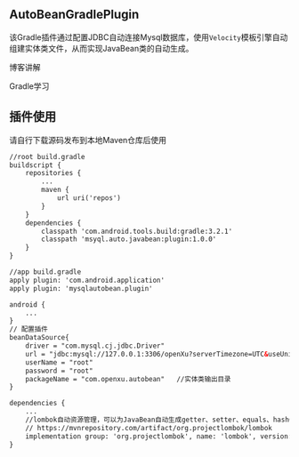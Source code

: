 
## AutoBeanGradlePlugin

该Gradle插件通过配置JDBC自动连接Mysql数据库，使用`Velocity`模板引擎自动组建实体类文件，从而实现JavaBean类的自动生成。

博客讲解

Gradle学习

## 插件使用

请自行下载源码发布到本地Maven仓库后使用

```xml
//root build.gradle
buildscript {
    repositories {
		...
        maven {
            url uri('repos')
        }
    }
    dependencies {
        classpath 'com.android.tools.build:gradle:3.2.1'
        classpath 'msyql.auto.javabean:plugin:1.0.0'
    }
}

//app build.gradle
apply plugin: 'com.android.application'
apply plugin: 'mysqlautobean.plugin'

android {
    ...
}
// 配置插件
beanDataSource{
    driver = "com.mysql.cj.jdbc.Driver"
    url = "jdbc:mysql://127.0.0.1:3306/openXu?serverTimezone=UTC&useUnicode=true&characterEncoding=utf8&useSSL=false&useCursorFetch=true&defaultFetchSize=1000"
    userName = "root"
    password = "root"
    packageName = "com.openxu.autobean"   //实体类输出目录
}

dependencies {
	...
	//lombok自动资源管理，可以为JavaBean自动生成getter、setter、equals、hashCode和toString等等
    // https://mvnrepository.com/artifact/org.projectlombok/lombok
    implementation group: 'org.projectlombok', name: 'lombok', version: '1.18.12'
}
```





